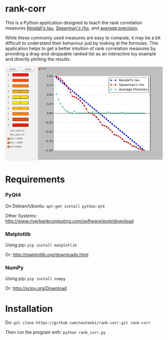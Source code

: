 rank-corr
=========

This is a Python application designed to teach the rank correlation measures [Kendall's tau](http://en.wikipedia.org/wiki/Kendall's_tau), [Spearman's rho](http://en.wikipedia.org/wiki/Spearman's_rank_correlation_coefficient), and [average precision](http://en.wikipedia.org/wiki/Average_precision#Average_precision).

While these commonly used measures are easy to compute, it may be a bit difficult to understand their behaviour just by looking at the formulas. This application helps to get a better intuition of rank correlation measures by providing a drag-and-droppable ranked list as an interactive toy example and directly plotting the results.

![Screenshot](screenshot.png)


Requirements
============

### PyQt4

On Debian/Ubuntu: ```apt-get install python-qt4```

Other Systems: http://www.riverbankcomputing.com/software/pyqt/download

### Matplotlib

Using pip: ```pip install matplotlib```

Or: http://matplotlib.org/downloads.html

### NumPy

Using pip: ```pip install numpy```

Or: http://scipy.org/Download


Installation
===========

Do: ```git clone https://github.com/noutenki/rank-corr.git rank-corr```

Then run the program with: ```python rank_corr.py```
